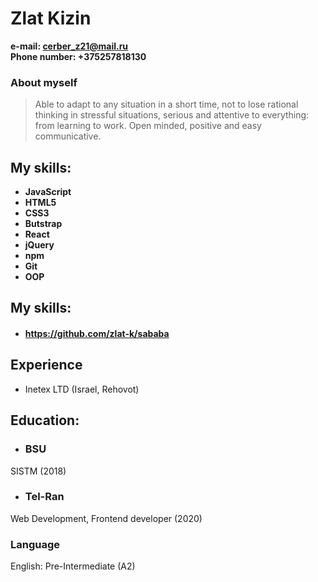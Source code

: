 # **Zlat Kizin**
**e-mail: cerber_z21@mail.ru**   
**Phone number: +375257818130**   

### **About myself**
>Able to adapt to any situation in a short time, not to lose rational thinking in stressful situations, serious and attentive to everything: from learning to work. Open minded, positive and easy communicative.  


## **My skills:**  
* **JavaScript**
* **HTML5**
* **CSS3**
* **Butstrap**
* **React**
* **jQuery**
* **npm**
* **Git**
* **OOP**  
>
## **My skills:**
* #### https://github.com/zlat-k/sababa ####  

## **Experience**
* Inetex LTD (Israel, Rehovot)

## **Education:**
* ### **BSU**   
SISTM  (2018)
* ### **Tel-Ran**
Web Development, Frontend developer  (2020)  

### Language ###  
English: Pre-Intermediate (A2)

